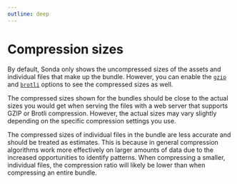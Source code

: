 ```yaml
---
outline: deep
---
```


# Compression sizes

By default, Sonda only shows the uncompressed sizes of the assets and individual files that make up the bundle. However, you can enable the [`gzip`](/configuration#gzip) and [`brotli`](/configuration#brotli) options to see the compressed sizes as well.

The compressed sizes shown for the bundles should be close to the actual sizes you would get when serving the files with a web server that supports GZIP or Brotli compression. However, the actual sizes may vary slightly depending on the specific compression settings you use.

The compressed sizes of individual files in the bundle are less accurate and should be treated as estimates. This is because in general compression algorithms work more effectively on larger amounts of data due to the increased opportunities to identify patterns. When compressing a smaller, individual files, the compression ratio will likely be lower than when compressing an entire bundle.
